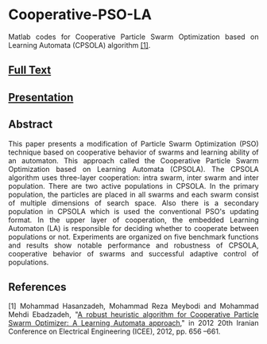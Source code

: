# Cooperative-PSO-LA
<p align="justify"> Matlab codes for Cooperative Particle Swarm Optimization based on Learning Automata (CPSOLA) algorithm <a href="http://ieeexplore.ieee.org/xpl/articleDetails.jsp?tp=&arnumber=6292436"  target="_blank">[1]</a>. </p>

<h2><a href="http://cld.persiangig.com/download/0gKG9le1mn/IEEE-ICEE-2012.pdf/dl" target="_blank">Full Text</a></h2>

<h2><a href="U" target="_blank">Presentation</a></h2>

<h2><a id="abstract" class="anchor" href="#abstract" aria-hidden="true"><span class="octicon octicon-link"></span></a>Abstract</h2>

<p align="justify"> This paper presents a modification of Particle Swarm Optimization (PSO) technique based on cooperative behavior of swarms and learning ability of an automaton. This approach called the Cooperative Particle Swarm Optimization based on Learning Automata (CPSOLA). The CPSOLA algorithm uses three-layer cooperation: intra swarm, inter swarm and inter population. There are two active populations in CPSOLA. In the primary population, the particles are placed in all swarms and each swarm consist of multiple dimensions of search space. Also there is a secondary population in CPSOLA which is used the conventional PSO's updating format. In the upper layer of cooperation, the embedded Learning Automaton (LA) is responsible for deciding whether to cooperate between populations or not. Experiments are organized on five benchmark functions and results show notable performance and robustness of CPSOLA, cooperative behavior of swarms and successful adaptive control of populations. </p>

<h2><a id="references" class="anchor" href="#references" aria-hidden="true"><span class="octicon octicon-link"></span></a>References</h2>


<p align="justify"> [1] Mohammad Hasanzadeh, Mohammad Reza Meybodi and Mohammad Mehdi Ebadzadeh, "<a href="http://ieeexplore.ieee.org/xpl/articleDetails.jsp?tp=&arnumber=6292436"  target="_blank">A robust heuristic algorithm for Cooperative Particle Swarm Optimizer: A Learning Automata approach</a>," in 2012 20th Iranian Conference on Electrical Engineering (ICEE), 2012, pp. 656 –661.</p>

